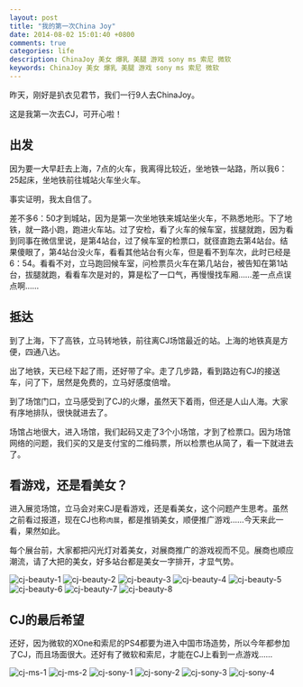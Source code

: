```yaml
---
layout: post
title: "我的第一次China Joy"
date: 2014-08-02 15:01:40 +0800
comments: true
categories: life
description: ChinaJoy 美女 爆乳 美腿 游戏 sony ms 索尼 微软
keywords: ChinaJoy 美女 爆乳 美腿 游戏 sony ms 索尼 微软
---
```


昨天，刚好是扒衣见君节，我们一行9人去ChinaJoy。

这是我第一次去CJ，可开心啦！

## 出发
因为要一大早赶去上海，7点的火车，我离得比较近，坐地铁一站路，所以我6：25起床，坐地铁前往城站火车坐火车。

事实证明，我太自信了。

差不多6：50才到城站，因为是第一次坐地铁来城站坐火车，不熟悉地形。下了地铁，就一路小跑，跑进火车站。过了安检，看了火车的候车室，拔腿就跑，因为看到同事在微信里说，是第4站台，过了候车室的检票口，就径直跑去第4站台。结果傻眼了，第4站台没火车，看看其他站台有火车，但是看不到车次，此时已经是6：54。看看不对，立马跑回候车室，问检票员火车在第几站台，被告知在第1站台，拔腿就跑，看看车次是对的，算是松了一口气，再慢慢找车厢……差一点点误点啊……

## 抵达
到了上海，下了高铁，立马转地铁，前往离CJ场馆最近的站。上海的地铁真是方便，四通八达。

出了地铁，天已经下起了雨，还好带了伞。走了几步路，看到路边有CJ的接送车，问了下，居然是免费的，立马好感度倍增。

到了场馆门口，立马感受到了CJ的火爆，虽然天下着雨，但还是人山人海。大家有序地排队，很快就进去了。

场馆占地很大，进入场馆，我们起码又走了3个小场馆，才到了检票口。因为场馆网络的问题，我们买的又是支付宝的二维码票，所以检票也从简了，看一下就进去了。

## 看游戏，还是看美女？
进入展览场馆，立马会对来CJ是看游戏，还是看美女，这个问题产生思考。虽然之前看过报道，现在CJ也称`肉展`，都是推销美女，顺便推广游戏……今天来此一看，果然如此。

每个展台前，大家都把闪光灯对着美女，对展商推广的游戏视而不见。展商也顺应潮流，请了大把的美女，好多站台都是美女一字排开，才显气势。

![cj-beauty-1](/images/2014-08-02-first-china-joy/cj-beauty-1.png)
![cj-beauty-2](/images/2014-08-02-first-china-joy/cj-beauty-2.png)
![cj-beauty-3](/images/2014-08-02-first-china-joy/cj-beauty-3.png)
![cj-beauty-4](/images/2014-08-02-first-china-joy/cj-beauty-4.png)
![cj-beauty-5](/images/2014-08-02-first-china-joy/cj-beauty-5.png)
![cj-beauty-6](/images/2014-08-02-first-china-joy/cj-beauty-6.png)
![cj-beauty-7](/images/2014-08-02-first-china-joy/cj-beauty-7.png)
![cj-beauty-8](/images/2014-08-02-first-china-joy/cj-beauty-8.png)

## CJ的最后希望
还好，因为微软的XOne和索尼的PS4都要为进入中国市场造势，所以今年都参加了CJ，而且场面很大。还好有了微软和索尼，才能在CJ上看到一点游戏……

![cj-ms-1](/images/2014-08-02-first-china-joy/cj-ms-1.png)
![cj-ms-2](/images/2014-08-02-first-china-joy/cj-ms-2.png)
![cj-sony-1](/images/2014-08-02-first-china-joy/cj-sony-1.png)
![cj-sony-2](/images/2014-08-02-first-china-joy/cj-sony-2.png)
![cj-sony-3](/images/2014-08-02-first-china-joy/cj-sony-3.png)
![cj-sony-4](/images/2014-08-02-first-china-joy/cj-sony-4.png)
